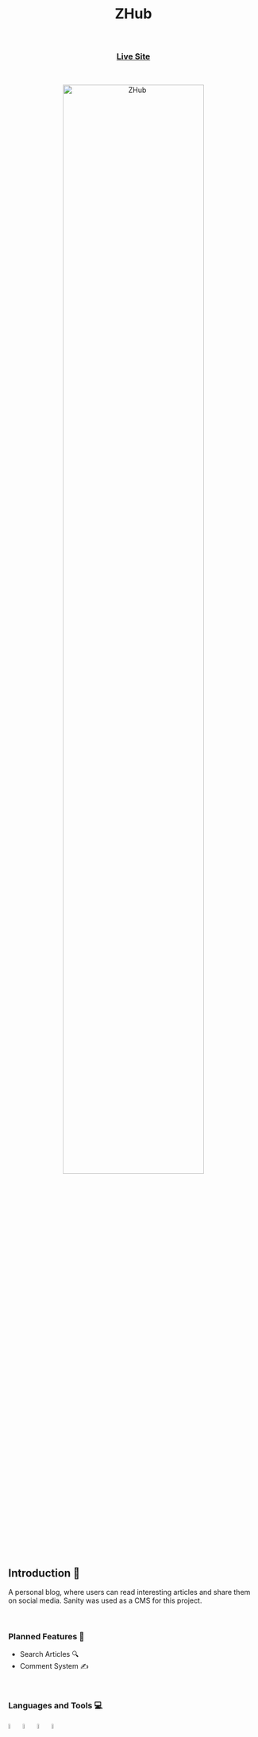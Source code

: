 <h1 align="center">ZHub</h3> 
<br>

<p> <a href="https://zhub.vercel.app/"><h3 align="center" >Live Site</h3></a>
<br>



<p align="center">
<img src="https://i.ibb.co/m6YDzHR/ZHub.png" alt="ZHub"  height="75%" width="75%" >
</p>
<br>

## Introduction 🚀
<p>A personal blog, where users can read interesting articles and share them on social media. Sanity was used as a CMS for this project.</p>
<br>


<h3 align="left">Planned Features 📅 </h3>
<ul>
<li>Search Articles 🔍</li>
<li> Comment System ✍ </li>
</ul>
<br>


<h3 align="left">Languages and Tools 💻 </h3>
<p>
<a href="https://nextjs.org/" target="_blank"> <img src="https://cdn3.iconfinder.com/data/icons/teenyicons-outline-vol-2/15/nextjs-128.png" alt="c" width="5%" height="5%"/></a>
<a href="https://code.visualstudio.com/" target="_blank"> <img src="https://img.icons8.com/fluent/344/visual-studio-code-2019.png" alt="c" width="5%" height="5%"/></a>
<a href="https://tailwindcss.com/" target="_blank"> <img src="https://cdn3.iconfinder.com/data/icons/teenyicons-outline-vol-3/15/tailwind-128.png" alt="c" width="5% height="5"/></a>
<a href="https://www.sanity.io/" target="_blank"> <img src="https://avatars.githubusercontent.com/u/17177659?s=200&v=4" alt="c" width="5% height="5"/></a>
</p>
<br>


